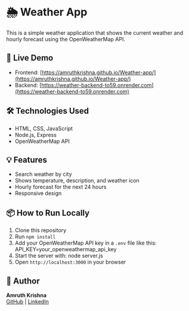 # 🌦️ Weather App

This is a simple weather application that shows the current weather and hourly forecast using the OpenWeatherMap API.

## 🔗 Live Demo

- Frontend: [https://amruthkrishna.github.io/Weather-app/](https://amruthkrishna.github.io/Weather-app/)
- Backend: [https://weather-backend-to59.onrender.com](https://weather-backend-to59.onrender.com)

## 🛠️ Technologies Used

- HTML, CSS, JavaScript
- Node.js, Express
- OpenWeatherMap API

## 💡 Features

- Search weather by city
- Shows temperature, description, and weather icon
- Hourly forecast for the next 24 hours
- Responsive design

## 📦 How to Run Locally

1. Clone this repository  
2. Run `npm install`  
3. Add your OpenWeatherMap API key in a `.env` file like this:  API_KEY=your_openweathermap_api_key
4. Start the server with: node server.js
5. Open `http://localhost:3000` in your browser

## 👤 Author

**Amruth Krishna**  
[GitHub](https://github.com/Amruthkrishna) | [LinkedIn](https://linkedin.com/in/amruthkrishna8)





